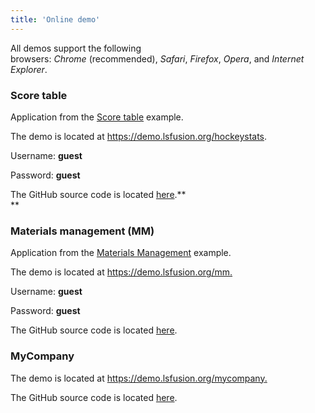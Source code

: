 ```yaml
---
title: 'Online demo'
---
```


All demos support the following browsers: *Chrome* (recommended), *Safari*, *Firefox*, *Opera*, and *Internet Explorer*.

### Score table

Application from the [Score table](Score_table.md) example.

The demo is located at <https://demo.lsfusion.org/hockeystats>.

Username: **guest**

Password: **guest**

The GitHub source code is located [here](https://github.com/lsfusion/samples/tree/master/hockeystats).**  
**

### Materials management (MM)

Application from the [Materials Management](Materials_management.md) example.

The demo is located at <https://demo.lsfusion.org/mm>[.](http://demo.lsfusion.org/hockeystats)

Username: **guest**

Password: **guest**

The GitHub source code is located [here](https://github.com/lsfusion/samples/tree/master/mm).

### MyCompany

The demo is located at <https://demo.lsfusion.org/mycompany>[.](http://demo.lsfusion.org/hockeystats)

The GitHub source code is located [here](https://github.com/lsfusion-solutions/mycompany).
